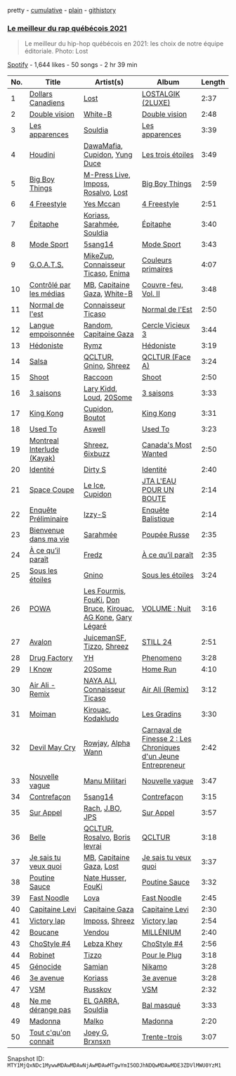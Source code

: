 pretty - [cumulative](/playlists/cumulative/37i9dQZF1DXcTuHVFoulvZ.md) - [plain](/playlists/plain/37i9dQZF1DXcTuHVFoulvZ) - [githistory](https://github.githistory.xyz/mackorone/spotify-playlist-archive/blob/main/playlists/plain/37i9dQZF1DXcTuHVFoulvZ)

### [Le meilleur du rap québécois 2021 ](https://open.spotify.com/playlist/37i9dQZF1DXcTuHVFoulvZ)

> Le meilleur du hip\-hop québécois en 2021: les choix de notre équipe éditoriale. Photo: Lost

[Spotify](https://open.spotify.com/user/spotify) - 1,644 likes - 50 songs - 2 hr 39 min

| No. | Title | Artist(s) | Album | Length |
|---|---|---|---|---|
| 1 | [Dollars Canadiens](https://open.spotify.com/track/5wARoeQdrxp8lnJ6AzBTY0) | [Lost](https://open.spotify.com/artist/5Pd7zqwUqC1INMJAT2Df7b) | [LOSTALGIK \(2LUXE\)](https://open.spotify.com/album/1hCxmaFKOjRfj0dGieA2IK) | 2:37 |
| 2 | [Double vision](https://open.spotify.com/track/5b8ejMaA6qpep9IdAS2EKe) | [White\-B](https://open.spotify.com/artist/2HnpdXm17xsrVYtmsf7CHM) | [Double vision](https://open.spotify.com/album/2gSKjDu2BgrXnrcKryoz1o) | 2:48 |
| 3 | [Les apparences](https://open.spotify.com/track/5AgzQ7UOy6Hp7CccataLlw) | [Souldia](https://open.spotify.com/artist/6ekcMUMZoiX2HBbQGZgNh1) | [Les apparences](https://open.spotify.com/album/7p9odfzi49mR3oNOZX3kx0) | 3:39 |
| 4 | [Houdini](https://open.spotify.com/track/2ptGO7wZZEewt7G3AA9QuN) | [DawaMafia](https://open.spotify.com/artist/5yhoElw9gCKKsOAK1mmgHJ), [Cupidon](https://open.spotify.com/artist/5iLIhZFtUFijzNwplwZtlV), [Yung Duce](https://open.spotify.com/artist/3xR8mAOFhKZZ8V89C4RWrl) | [Les trois étoiles](https://open.spotify.com/album/1nGLg9pTyHuSAm5j4fGiF6) | 3:49 |
| 5 | [Big Boy Things](https://open.spotify.com/track/6N19wBDJfylFojLYJ7hNfe) | [M\-Press Live](https://open.spotify.com/artist/5nJC0rvHpmXz7JLNE9kf6v), [Imposs](https://open.spotify.com/artist/7jAs3bSFCCU88rzme8E9fz), [Rosalvo](https://open.spotify.com/artist/6AWsl1xDv2sVXnWjBPgR7q), [Lost](https://open.spotify.com/artist/5Pd7zqwUqC1INMJAT2Df7b) | [Big Boy Things](https://open.spotify.com/album/44hF4hdSHeGdP5Tpz2FIQR) | 2:59 |
| 6 | [4 Freestyle](https://open.spotify.com/track/7iwVomN3kJh4qTjCAOlZnS) | [Yes Mccan](https://open.spotify.com/artist/4jZA2jnUB8cz6EgOto9sMS) | [4 Freestyle](https://open.spotify.com/album/0N8iFVEWhVVXla6ASyOa2m) | 2:51 |
| 7 | [Épitaphe](https://open.spotify.com/track/2HaEfEful55EwS8hEhf97k) | [Koriass](https://open.spotify.com/artist/4aLij7W6aqtpsRriCSjGLq), [Sarahmée](https://open.spotify.com/artist/7icPanI4wjZVQCkvaUMWLX), [Souldia](https://open.spotify.com/artist/6ekcMUMZoiX2HBbQGZgNh1) | [Épitaphe](https://open.spotify.com/album/6JRlEReTZNIOoiY7k3XoBF) | 3:40 |
| 8 | [Mode Sport](https://open.spotify.com/track/7F2rFPdTvgohQMEuAi19VY) | [5sang14](https://open.spotify.com/artist/6XM5SrUaWM5XJwV55eHW2s) | [Mode Sport](https://open.spotify.com/album/2I2jFgR5ElbtnEco6NyXMm) | 3:43 |
| 9 | [G.O.A.T.S.](https://open.spotify.com/track/11ZF1nEGhkEkqSXQV8fdum) | [MikeZup](https://open.spotify.com/artist/3kmw1yvcUhvPD3pDz8hOVk), [Connaisseur Ticaso](https://open.spotify.com/artist/6Z7e35747Ty7EmmcOaKa8o), [Enima](https://open.spotify.com/artist/47cHAE0NFwzGOlc3L4oszT) | [Couleurs primaires](https://open.spotify.com/album/1WVNY4GQrxTg3ckth2BpKT) | 4:07 |
| 10 | [Contrôlé par les médias](https://open.spotify.com/track/57xb3fwKUjmvmvzmGbiXW4) | [MB](https://open.spotify.com/artist/2v1aABncTZrtkXA84ZqtyU), [Capitaine Gaza](https://open.spotify.com/artist/3MHoGWYHorYV0tblzQ1Nzj), [White\-B](https://open.spotify.com/artist/2HnpdXm17xsrVYtmsf7CHM) | [Couvre\-feu, Vol\. II](https://open.spotify.com/album/4y93plf7iE9IxT9OW4Zbaq) | 3:48 |
| 11 | [Normal de l'est](https://open.spotify.com/track/3rsdpReUT8z9IkY1HCA72h) | [Connaisseur Ticaso](https://open.spotify.com/artist/6Z7e35747Ty7EmmcOaKa8o) | [Normal de l'Est](https://open.spotify.com/album/0klnKx0f9LC9KhlqdJThQX) | 2:50 |
| 12 | [Langue empoisonnée](https://open.spotify.com/track/6SUobbATRGwBGdQytjYAA6) | [Random](https://open.spotify.com/artist/20JaTdfk3frqSwaYIf0ko8), [Capitaine Gaza](https://open.spotify.com/artist/3MHoGWYHorYV0tblzQ1Nzj) | [Cercle Vicieux 3](https://open.spotify.com/album/0ZYkKutre14v6LCaeNQsOw) | 3:44 |
| 13 | [Hédoniste](https://open.spotify.com/track/4IpvQqD75gY8dYyBvSl5rx) | [Rymz](https://open.spotify.com/artist/3dN1EUAKOFCUBPFXRUdqKu) | [Hédoniste](https://open.spotify.com/album/1EldR7BfyRjouqNteZ0gp3) | 3:19 |
| 14 | [Salsa](https://open.spotify.com/track/3gpLuDK2e2Uo8mpQPFGmWO) | [QCLTUR](https://open.spotify.com/artist/1MIeDvwSEypeVjyu3buPFx), [Gnino](https://open.spotify.com/artist/1VPvcnbxLcj35spm27pJHz), [Shreez](https://open.spotify.com/artist/0qNrNX9FKJM0ZJFbcbMlMp) | [QCLTUR \(Face A\)](https://open.spotify.com/album/0T70E74CsGUy4Gwd26W2G3) | 3:24 |
| 15 | [Shoot](https://open.spotify.com/track/3r3R0BMo2MlfOjKfrW8LS9) | [Raccoon](https://open.spotify.com/artist/7nzgBxjw2Co88MGWjMnl4c) | [Shoot](https://open.spotify.com/album/473m9WWUSkZ5BHNoUqvOiQ) | 2:50 |
| 16 | [3 saisons](https://open.spotify.com/track/7qppWvyQ9uw2TPAlHNzp4H) | [Lary Kidd](https://open.spotify.com/artist/1dHfOiwJsDtNzIIrsQgXtX), [Loud](https://open.spotify.com/artist/5DXzQwj6Kgr5kBjVlYdSHo), [20Some](https://open.spotify.com/artist/5XexJCqZgI59ntWjW3p8jQ) | [3 saisons](https://open.spotify.com/album/3hNE9lZZ7U5EQxYCCZh3zT) | 3:33 |
| 17 | [King Kong](https://open.spotify.com/track/6r1tBm9scoxztkyYAurXW2) | [Cupidon](https://open.spotify.com/artist/5iLIhZFtUFijzNwplwZtlV), [Boutot](https://open.spotify.com/artist/7HFhi8w52p30roEfUmV7Mh) | [King Kong](https://open.spotify.com/album/0OujsvRm8I1Gekr33XZh71) | 3:31 |
| 18 | [Used To](https://open.spotify.com/track/78YZ9bEddQIMfzNR6BtMp0) | [Aswell](https://open.spotify.com/artist/7ircrxU9ilF88T3dfIP6yc) | [Used To](https://open.spotify.com/album/6Cl3xeajoIdfHdkqs9o9GU) | 3:23 |
| 19 | [Montreal Interlude \(Kayak\)](https://open.spotify.com/track/4zjRMWNQUBpo0ohddlFWMf) | [Shreez](https://open.spotify.com/artist/0qNrNX9FKJM0ZJFbcbMlMp), [6ixbuzz](https://open.spotify.com/artist/0esldOhgJb5AkjUre9EgLk) | [Canada's Most Wanted](https://open.spotify.com/album/7baxDks2bc1qzs6xJodxtX) | 2:50 |
| 20 | [Identité](https://open.spotify.com/track/52xnR79InS2C08m78XNqPM) | [Dirty S](https://open.spotify.com/artist/3uCVM65wRFP6MB5i44HybA) | [Identité](https://open.spotify.com/album/55Oq7exFbFnFtznm5tA4GE) | 2:40 |
| 21 | [Space Coupe](https://open.spotify.com/track/3e1inlK79n2v9CB0p4yW8D) | [Le Ice](https://open.spotify.com/artist/5Tz7QkwRnEvV0MpWhLdDFI), [Cupidon](https://open.spotify.com/artist/5iLIhZFtUFijzNwplwZtlV) | [JTA L'EAU POUR UN BOUTE](https://open.spotify.com/album/4bYSMXteWsNtvTCHfQPthj) | 2:14 |
| 22 | [Enquête Préliminaire](https://open.spotify.com/track/6hsCe1aeXX2ewBnibLrkcO) | [Izzy\-S](https://open.spotify.com/artist/76DXtaWMXZQbRZUHkQEdDQ) | [Enquête Balistique](https://open.spotify.com/album/3HnBansKikHJY2g6OkJ3Yx) | 2:14 |
| 23 | [Bienvenue dans ma vie](https://open.spotify.com/track/6492iA3gQgrh0KsTOwI06S) | [Sarahmée](https://open.spotify.com/artist/7icPanI4wjZVQCkvaUMWLX) | [Poupée Russe](https://open.spotify.com/album/5tY1P4kKvOPwipS8q0jbCD) | 2:35 |
| 24 | [À ce qu’il paraît](https://open.spotify.com/track/7o5n1yULlJWj2WoQ6EyRQo) | [Fredz](https://open.spotify.com/artist/6vclJnUiJ9D7IW0OP54MFT) | [À ce qu’il paraît](https://open.spotify.com/album/1aavcfCtKeyPgyYkM7Gfar) | 2:35 |
| 25 | [Sous les étoiles](https://open.spotify.com/track/2kkkIDj5jtz0Owk7FbLH7d) | [Gnino](https://open.spotify.com/artist/03sPkUqjLbCXdxu3e46T3H) | [Sous les étoiles](https://open.spotify.com/album/2ww313PwiVn6jHoWG4Z8yb) | 3:24 |
| 26 | [POWA](https://open.spotify.com/track/663bEzp9AqRYRu6El75zat) | [Les Fourmis](https://open.spotify.com/artist/6MU6nuCI2Sw7gDhcN0Kie1), [FouKi](https://open.spotify.com/artist/3IMC79WXhjXUkDHhpsSN8n), [Don Bruce](https://open.spotify.com/artist/0QYiwxs5jjezuZ8fMXPHia), [Kirouac](https://open.spotify.com/artist/6w8havv68HkDeiH6Tei3bt), [AG Kone](https://open.spotify.com/artist/69MNJSQ5jYSmYDrQwURImA), [Gary Légaré](https://open.spotify.com/artist/0tZe6r9JhHERezk2nVGFGf) | [VOLUME : Nuit](https://open.spotify.com/album/6h0VpErsCdTGbIGhMM4htX) | 3:16 |
| 27 | [Avalon](https://open.spotify.com/track/5WP7fIhGPXgf4bx4uipzAr) | [JuicemanSF](https://open.spotify.com/artist/7lmOPad5dsOfryNQB2sDay), [Tizzo](https://open.spotify.com/artist/0NAWq4CW7DxGwgIm1Ock5C), [Shreez](https://open.spotify.com/artist/0qNrNX9FKJM0ZJFbcbMlMp) | [STILL 24](https://open.spotify.com/album/7JjSXuEKJREw2zDwI3iOb7) | 2:51 |
| 28 | [Drug Factory](https://open.spotify.com/track/25cwy0Ze40gkeX7y2xUEPC) | [YH](https://open.spotify.com/artist/3js5jvTuoFgetWV7s8EVT5) | [Phenomeno](https://open.spotify.com/album/4SsBxJSyfnuFY7J5uJWePw) | 3:28 |
| 29 | [I Know](https://open.spotify.com/track/50eGTKo7td8i5PCNkPCmWO) | [20Some](https://open.spotify.com/artist/5XexJCqZgI59ntWjW3p8jQ) | [Home Run](https://open.spotify.com/album/2r4bTB0FAzdzUakL7yopqV) | 4:10 |
| 30 | [Air Ali \- Remix](https://open.spotify.com/track/3x56yZUaE8cWSXChC4l55e) | [NAYA ALI](https://open.spotify.com/artist/6xsuPHpz2MgwF8OhEc9ScC), [Connaisseur Ticaso](https://open.spotify.com/artist/6Z7e35747Ty7EmmcOaKa8o) | [Air Ali \(Remix\)](https://open.spotify.com/album/3Bt25kY3j7ZOcTVM20pqSz) | 3:12 |
| 31 | [Moiman](https://open.spotify.com/track/3uQbNWn5nANXbkw9HfBZwz) | [Kirouac](https://open.spotify.com/artist/6w8havv68HkDeiH6Tei3bt), [Kodakludo](https://open.spotify.com/artist/52ScNDotCN180BnXLSFiiQ) | [Les Gradins](https://open.spotify.com/album/4gRjWLWLsBAaIwx2XpfCQL) | 3:30 |
| 32 | [Devil May Cry](https://open.spotify.com/track/3iw9cmv0VuAhwLI9HPkcx6) | [Rowjay](https://open.spotify.com/artist/5qMf7CFNNQi7gb1WQb74Pc), [Alpha Wann](https://open.spotify.com/artist/7yeFMUrYTY5cAZx0GKXnti) | [Carnaval de Finesse 2 : Les Chroniques d'un Jeune Entrepreneur](https://open.spotify.com/album/6XHp29DWqSqCS2UIZislPO) | 2:42 |
| 33 | [Nouvelle vague](https://open.spotify.com/track/0ifRyZfj9oysmVpXgKmlxT) | [Manu Militari](https://open.spotify.com/artist/5hCqDsqqIaYbJhWoZ0JhaE) | [Nouvelle vague](https://open.spotify.com/album/0dEXddYdz0yGTLQjtH6TfM) | 3:47 |
| 34 | [Contrefaçon](https://open.spotify.com/track/6SAP8kowPEdLavECBflmVp) | [5sang14](https://open.spotify.com/artist/6XM5SrUaWM5XJwV55eHW2s) | [Contrefaçon](https://open.spotify.com/album/7EyGDWGVFvIOFxXFTDmVoP) | 3:15 |
| 35 | [Sur Appel](https://open.spotify.com/track/12IqJnU9HriiEgMBeYKM0p) | [Rach](https://open.spotify.com/artist/1Qyyc7H8E9gI5nEjWTQk7n), [J.BO](https://open.spotify.com/artist/6qfbY11F2cczEo2xrQeQBG), [JPS](https://open.spotify.com/artist/0tziQnn4fmfk5ReISVIJEN) | [Sur Appel](https://open.spotify.com/album/2msEgOq2QOWSKaVb1n3HHH) | 3:57 |
| 36 | [Belle](https://open.spotify.com/track/1GTwuwkt4hejBcymq849Cg) | [QCLTUR](https://open.spotify.com/artist/1MIeDvwSEypeVjyu3buPFx), [Rosalvo](https://open.spotify.com/artist/6AWsl1xDv2sVXnWjBPgR7q), [Boris levrai](https://open.spotify.com/artist/44MDXreyQDVfctriHR8TgN) | [QCLTUR](https://open.spotify.com/album/4bHZOMo5sjb7SrSvaevvKy) | 3:18 |
| 37 | [Je sais tu veux quoi](https://open.spotify.com/track/2HXUTvWk5wsYIqnAgXNnOG) | [MB](https://open.spotify.com/artist/2v1aABncTZrtkXA84ZqtyU), [Capitaine Gaza](https://open.spotify.com/artist/3MHoGWYHorYV0tblzQ1Nzj), [Lost](https://open.spotify.com/artist/5Pd7zqwUqC1INMJAT2Df7b) | [Je sais tu veux quoi](https://open.spotify.com/album/7ivf5INurlB5n3b6FsSSnM) | 3:37 |
| 38 | [Poutine Sauce](https://open.spotify.com/track/0r1dJC8vkEiuqiW7KqVf3g) | [Nate Husser](https://open.spotify.com/artist/5o4gKYJ99ROV1yye1v9Sh4), [FouKi](https://open.spotify.com/artist/3IMC79WXhjXUkDHhpsSN8n) | [Poutine Sauce](https://open.spotify.com/album/4QxwYAdzuPYO8v8gS2fLWO) | 3:32 |
| 39 | [Fast Noodle](https://open.spotify.com/track/6mxKvveVPbQCg7qK9G1Nr1) | [Lova](https://open.spotify.com/artist/3AaQmXxkr6SJLELOEIeSh2) | [Fast Noodle](https://open.spotify.com/album/58IhGetIkd71ESIMd8V8uV) | 2:45 |
| 40 | [Capitaine Levi](https://open.spotify.com/track/7aCTOI3J2NpwEibVaGVPui) | [Capitaine Gaza](https://open.spotify.com/artist/3MHoGWYHorYV0tblzQ1Nzj) | [Capitaine Levi](https://open.spotify.com/album/1NwFbt498TG0ZHDGeluK2c) | 2:30 |
| 41 | [Victory lap](https://open.spotify.com/track/04T6nmloE9SfJ13pN90ZtO) | [Imposs](https://open.spotify.com/artist/7jAs3bSFCCU88rzme8E9fz), [Shreez](https://open.spotify.com/artist/0qNrNX9FKJM0ZJFbcbMlMp) | [Victory lap](https://open.spotify.com/album/30FFnymrYlCAmOcOzm88jT) | 2:54 |
| 42 | [Boucane](https://open.spotify.com/track/4dMXgJD7KHdnsyyWs16llZ) | [Vendou](https://open.spotify.com/artist/4Eh9gm2q4XSbk8YXLoEUjG) | [MILLÉNIUM](https://open.spotify.com/album/2DQBiveQZ7L930T24Fcoad) | 2:40 |
| 43 | [ChoStyle \#4](https://open.spotify.com/track/4GrZOIJBQCb2CptiCt94nc) | [Lebza Khey](https://open.spotify.com/artist/6oW3oCa9th1gUBNkI1LnGA) | [ChoStyle \#4](https://open.spotify.com/album/0I2ExivadEfrhCYkjMmM0y) | 2:56 |
| 44 | [Robinet](https://open.spotify.com/track/1hhauQb9OKmDwKTIgVc5Rb) | [Tizzo](https://open.spotify.com/artist/0NAWq4CW7DxGwgIm1Ock5C) | [Pour le Plug](https://open.spotify.com/album/5GNxVamL0c9jskb9gUNOCm) | 3:18 |
| 45 | [Génocide](https://open.spotify.com/track/477J3fKi6b4stq9veJJRpS) | [Samian](https://open.spotify.com/artist/4R9opfaSnt6ApDaiJb3zw6) | [Nikamo](https://open.spotify.com/album/0fX3Mn5XHkCnQwNxhe6I8w) | 3:28 |
| 46 | [3e avenue](https://open.spotify.com/track/1Utqa3AcyGm5qZGek8WxQP) | [Koriass](https://open.spotify.com/artist/4aLij7W6aqtpsRriCSjGLq) | [3e avenue](https://open.spotify.com/album/7F34U28n3S1sT9jkVWcgd9) | 3:28 |
| 47 | [VSM](https://open.spotify.com/track/04nvPMKMCzcEsgNL0NcsWD) | [Russkov](https://open.spotify.com/artist/6DXBBeEw1TcRH8ySfUa3Oo) | [VSM](https://open.spotify.com/album/5Znngqtc1ZRXAcFKDZc1v8) | 2:32 |
| 48 | [Ne me dérange pas](https://open.spotify.com/track/2Vtl0hcZZaCeZ8xN4350hV) | [EL GARRA](https://open.spotify.com/artist/35iGCHzli8Zhn5v4xoB7XA), [Souldia](https://open.spotify.com/artist/1LtOlzHolSQxDYgZ1Les4b) | [Bal masqué](https://open.spotify.com/album/3x6ATfLPbNe1L18ZKmt9my) | 3:33 |
| 49 | [Madonna](https://open.spotify.com/track/3weKjf1iQu50yzDqkkElUJ) | [Malko](https://open.spotify.com/artist/501Uzli8ksZoUEWZj8uKJI) | [Madonna](https://open.spotify.com/album/1icLFb5mnypULpcWTtVTj3) | 2:20 |
| 50 | [Tout c'qu'on connait](https://open.spotify.com/track/6TtAhoS4K18nShC6ggUzXb) | [Joey G](https://open.spotify.com/artist/6p9wdOS2uCLQqiYP1HYeJf), [Brxnsxn](https://open.spotify.com/artist/0U5NHWybzoxuiGX7ZtTaej) | [Trente\-trois](https://open.spotify.com/album/0PqDN5YIGonbe7XyHl1Bky) | 3:07 |

Snapshot ID: `MTY1MjQxNDc1MywwMDAwMDAwNjAwMDAwMTgwYmI5ODJhNDQwMDAwMDE3ZDVlMWU0YzM1`
